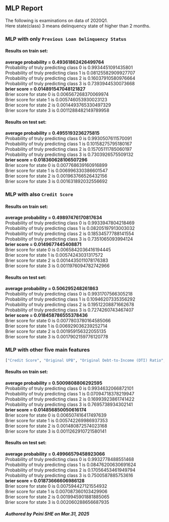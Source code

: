 ## MLP Report
The following is examinations on data of 2020Q1.  
Here state(class) 3 means delinquency state of higher than 2 months.  
### MLP with only `Previous Loan Delinquency Status`
#### Results on train set:  
**average probability = 0.49361862426499764**  
Probability of truly predicting class 0 is 0.9934451091435801  
Probability of truly predicting class 1 is 0.08125582909927707  
Probability of truly predicting class 2 is 0.16037910580976664  
Probability of truly predicting class 3 is 0.7393944530073668  
**brier score =  0.014891547048121827**  
Brier score for state 0 is 0.006567268370069974  
Brier score for state 1 is 0.005746053930023123  
Brier score for state 2 is 0.0014493765330497329  
Brier score for state 3 is 0.0011288482149789958  

#### Results on test set:  
**average probability = 0.4955193236275815**  
Probability of truly predicting class 0 is 0.9930507611570091  
Probability of truly predicting class 1 is 0.10158275795180167  
Probability of truly predicting class 2 is 0.15705111785060197  
Probability of truly predicting class 3 is 0.7303926575509132  
**brier score =  0.018360628106507296**  
Brier score for state 0 is 0.007768639160916899  
Brier score for state 1 is 0.006996330386601547  
Brier score for state 2 is 0.001963766526432156  
Brier score for state 3 is 0.001631892032556692  

### MLP with also `Credit Score`
#### Results on train set:  
**average probability = 0.49897476170817634**  
Probability of truly predicting class 0 is 0.9933947804218469  
Probability of truly predicting class 1 is 0.08205197913003032  
Probability of truly predicting class 2 is 0.18534577788141554  
Probability of truly predicting class 3 is 0.7351065093994124  
**brier score =  0.0149677445408871**  
Brier score for state 0 is 0.0065842036416194445  
Brier score for state 1 is 0.00574243031317572  
Brier score for state 2 is 0.0014435011078176383  
Brier score for state 3 is 0.0011976094782742966  

#### Results on test set:  
**average probability = 0.506295248261863**  
Probability of truly predicting class 0 is 0.9931707566305218  
Probability of truly predicting class 1 is 0.10946207335356292  
Probability of truly predicting class 2 is 0.19512208871662678  
Probability of truly predicting class 3 is 0.7274260743467407  
**brier score =  0.018458786555378436**  
Brier score for state 0 is 0.0077803780164585066  
Brier score for state 1 is 0.006929036239252714  
Brier score for state 2 is 0.001959156322055135  
Brier score for state 3 is 0.0017902159776120778  

### MLP with other five main features
```python
["Credit Score", "Original UPB", "Original Debt-to-Income (DTI) Ratio", "Original Loan-to-Value (LTV)", "Original Interest Rate"]
```
#### Results on train set:  
**average probability = 0.5009808806292595**  
Probability of truly predicting class 0 is 0.9934632066872101  
Probability of truly predicting class 1 is 0.07094718378219947  
Probability of truly predicting class 2 is 0.16993923861741422  
Probability of truly predicting class 3 is 0.7695738934302141  
**brier score =  0.014856850050616174**  
Brier score for state 0 is 0.006507416417497639  
Brier score for state 1 is 0.005742269986937353  
Brier score for state 2 is 0.001480872574023168  
Brier score for state 3 is 0.0011262910721580141  

#### Results on test set:  
**average probability = 0.49966579458923066**  
Probability of truly predicting class 0 is 0.9932778488551468  
Probability of truly predicting class 1 is 0.08476200630691624  
Probability of truly predicting class 2 is 0.17056453461949794  
Probability of truly predicting class 3 is 0.7500587885753616  
**brier score =  0.01873666606986128**  
Brier score for state 0 is 0.007594427121554932  
Brier score for state 1 is 0.007087360103429906  
Brier score for state 2 is 0.0019945901881885065  
Brier score for state 3 is 0.002060288656687935   

#### _Authored by Peini SHE on Mar.31, 2025_